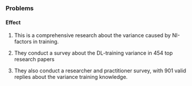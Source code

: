 ### Problems

#### Effect

1. This is a comprehensive research about the variance caused by NI-factors in training.

2. They conduct a survey about the DL-training variance in 454 top research papers

3. They also conduct a researcher and practitioner survey, with 901 valid replies about the variance training knowledge.




